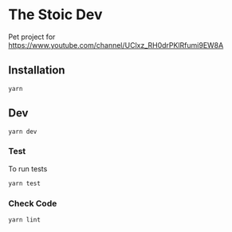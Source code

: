 # The Stoic Dev

Pet project for https://www.youtube.com/channel/UClxz_RH0drPKlRfumi9EW8A

## Installation

```
yarn
```

## Dev

```
yarn dev
```


### Test

To run tests

```
yarn test
```


### Check Code

```
yarn lint
```
